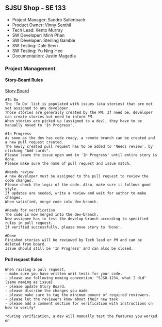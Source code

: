 ## SJSU Shop - SE 133

- Project Manager: Sandro Sallenbach
- Product Owner: Vinny Senthil
- Tech Lead: Kento Murray
- SW Developer: Minh Phan
- SW Developer: Sterling Gamble
- SW Testing: Dale Seen
- SW Testing: Yu Ning Hee
- Documentation: Justin Magadia


### Project Management

#### Story-Board Rules

[Story Board](https://github.com/Abcbadq/sjsu_shop/projects/1)
```
#To Do
The 'To Do' list is populated with issues (aka stories) that are not yet assigned to any developer.
Those stories are generally created by the PM. If need be, developer can create stories but need to inform PM.
When stories are picked up (assigned to a dev), they have to be manually moved to 'In Progress'. 

#In Progress
As soon as the dev has code ready, a remote branch can be created and a new pull request created.
The newly created pull request has to be added to 'Needs review', by clicking "Add cards".
Please leave the issue open and in 'In Progress' until entire story is done.
Please make sure the name of pull request and issue match.

#Needs review
A new developer must be assigned to the pull request to review the code changes.
Please check the logic of the code. Also, make sure it follows good style.
If updates are needed, write a review and wait for author to make changes.
When satisfied, merge code into dev-branch.

#Ready for verification
The code is now merged into the dev-branch.
New assignee has to test the develop branch according to specified rules in pull request.
If verified successfully, please move story to 'Done'.

#Done
Finished stories will be reviewed by Tech lead or PM and can be deleted from board.
Issue should still be 'In Progress' and can also be closed.
```

#### Pull request Rules
```
When raising a pull request,
- make sure you have written unit tests for your code.
- please use following naming convention: "SJSU-1234, what I did" (same naming as issue)
- please update Story Board.
- please discribe the changes you made
- please make sure to tag the minimum amount of required reviewers.
- please let the reviewers know about their new task
- please add a comment section for verification with instructions on how to verify*

*during verification, a dev will manually test the features you worked on

```
